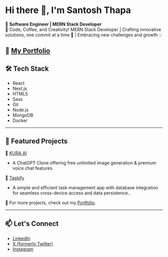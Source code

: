 # Hi there 👋, I'm **Santosh Thapa**  

🚀 **Software Engineer | MERN Stack Developer**  
🎯 Code, Coffee, and Creativity! MERN Stack Developer | Crafting innovative solutions, one commit at a time 🚀 | Embracing new challenges and growth 💡  

🌟 [My Portfolio](https://santosh-gamma.vercel.app/)
---


## 🛠 Tech Stack  
- React  
- Next.js
- HTML5
- Sass  
- Git  
- Node.js  
- MongoDB  
- Docker  

---

## 🌟 Featured Projects  

🔹 [KURA AI](https://kura-iota.vercel.app/)  
   - A ChatGPT Clone offering free unlimited image generation & premium voice chat features.  

🔹 [Taskify](https://taskifyapp-smoky.vercel.app/)  
   - A simple and efficient task management app with database integration for seamless cross-device access and data persistence..
      
🔹 For more projects, check out my [Portfolio](https://santosh-gamma.vercel.app/).


---

## 📫 Let's Connect  

- [LinkedIn](https://in.linkedin.com/in/santosh986?trk=profile-badge)  
- [X (formerly Twitter)](https://x.com/SantoshThapa689)  
- [Instagram](https://www.instagram.com/santoshh689)

